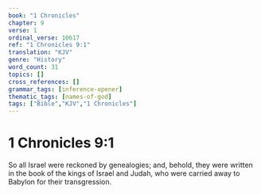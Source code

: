 ```yaml
---
book: "1 Chronicles"
chapter: 9
verse: 1
ordinal_verse: 10617
ref: "1 Chronicles 9:1"
translation: "KJV"
genre: "History"
word_count: 31
topics: []
cross_references: []
grammar_tags: [inference-opener]
thematic_tags: [names-of-god]
tags: ["Bible","KJV","1 Chronicles"]
---
```


# 1 Chronicles 9:1

So all Israel were reckoned by genealogies; and, behold, they were written in the book of the kings of Israel and Judah, who were carried away to Babylon for their transgression.
